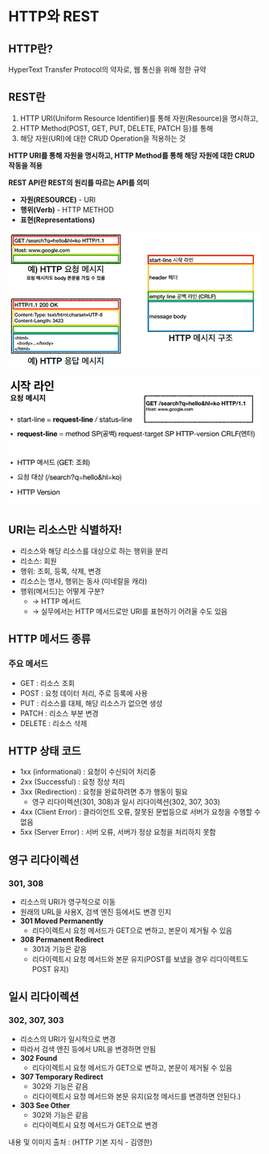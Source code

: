 # HTTP와 REST

## HTTP란?

HyperText Transfer Protocol의 약자로, 웹 통신을 위해 정한 규약

## REST란

1. HTTP URI(Uniform Resource Identifier)를 통해 자원(Resource)을 명시하고,
2. HTTP Method(POST, GET, PUT, DELETE, PATCH 등)를 통해
3. 해당 자원(URI)에 대한 CRUD Operation을 적용하는 것

**HTTP URI를 통해 자원을 명시하고, HTTP Method를 통해 해당 자원에 대한 CRUD 작동을 적용**

**REST API란 REST의 원리를 따르는 API를 의미**

- **자원(RESOURCE)** - URI
- **행위(Verb)** - HTTP METHOD
- **표현(Representations)**

![Untitled](source_seonghoon/Untitled.png)

![Untitled](source_seonghoon/Untitled%201.png)

## URI는 리소스만 식별하자!

- 리소스와 해당 리소스를 대상으로 하는 행위을 분리
- 리소스: 회원
- 행위: 조회, 등록, 삭제, 변경
- 리소스는 명사, 행위는 동사 (미네랄을 캐라)
- 행위(메서드)는 어떻게 구분?
    - → HTTP 메서드
    - → 실무에서는 HTTP 메서드로만 URI를 표현하기 어려울 수도 있음

## HTTP 메서드 종류

### 주요 메서드

- GET : 리소스 조회
- POST : 요청 데이터 처리, 주로 등록에 사용
- PUT : 리소스를 대체, 해당 리소스가 없으면 생성
- PATCH : 리소스 부분 변경
- DELETE : 리소스 삭제

## HTTP 상태 코드

- 1xx (informational) : 요청이 수신되어 처리중
- 2xx (Successful) : 요청 정상 처리
- 3xx (Redirection) : 요청을 완료하려면 추가 행동이 필요
    - 영구 리다이렉션(301, 308)과 일시 리다이렉션(302, 307, 303)
- 4xx (Client Error) : 클라이언트 오류, 잘못된 문법등으로 서버가 요청을 수행할 수 없음
- 5xx (Server Error) : 서버 오류, 서버가 정상 요청을 처리하지 못함

## 영구 리다이렉션

### 301, 308

- 리소스의 URI가 영구적으로 이동
- 원래의 URL을 사용X, 검색 엔진 등에서도 변경 인지
- **301 Moved Permanently**
    - 리다이렉트시 요청 메서드가 GET으로 변하고, 본문이 제거될 수 있음
- **308 Permanent Redirect**
    - 301과 기능은 같음
    - 리다이렉트시 요청 메서드와 본문 유지(POST를 보냈을 경우 리다이렉트도 POST 유지)
    

## 일시 리다이렉션

### 302, 307, 303

- 리소스의 URI가 일시적으로 변경
- 따라서 검색 엔진 등에서 URL을 변경하면 안됨
- **302 Found**
    - 리다이렉트시 요청 메서드가 GET으로 변하고, 본문이 제거될 수 있음
- **307 Temporary Redirect**
    - 302와 기능은 같음
    - 리다이렉트시 요청 메서드와 본문 유지(요청 메서드를 변경하면 안된다.)
- **303 See Other**
    - 302와 기능은 같음
    - 리다이렉트시 요청 메서드가 GET으로 변경
    

내용 및 이미지 출처 : (HTTP 기본 지식 - 김영한)